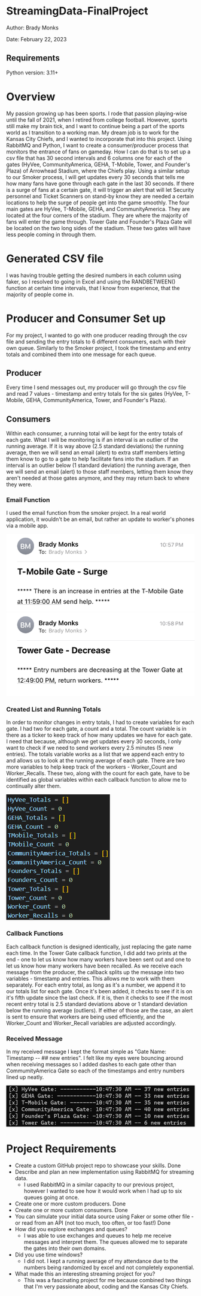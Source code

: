 # StreamingData-FinalProject

Author: Brady Monks

Date: February 22, 2023

## Requirements

Python version: 3.11+

# Overview

My passion growing up has been sports. I rode that passion playing-wise until the fall of 2021, when I retired from college football. However, sports still make my brain tick, and I want to continue being a part of the sports world as I transition to a working man. My dream job is to work for the Kansas City Chiefs, and I wanted to incorporate that into this project. Using RabbitMQ and Python, I want to create a consumer/producer process that monitors the entrance of fans on gameday. How I can do that is to set up a csv file that has 30 second intervals and 6 columns one for each of the gates (HyVee, CommunityAmerica, GEHA, T-Mobile, Tower, and Founder's Plaza) of Arrowhead Stadium, where the Chiefs play. Using a similar setup to our Smoker process, I will get updates every 30 seconds that tells me how many fans have gone through each gate in the last 30 seconds. If there is a surge of fans at a certain gate, it will trigger an alert that will let Security personnel and Ticket Scanners on stand-by know they are needed a certain locations to help the surge of people get into the game smoothly. The four main gates are HyVee, T-Mobile, GEHA, and CommunityAmerica. They are located at the four corners of the stadium. They are where the majority of fans will enter the game through. Tower Gate and Founder's Plaza Gate will be located on the two long sides of the stadium. These two gates will have less people coming in through them. 

# Generated CSV file

I was having trouble getting the desired numbers in each column using faker, so I resolved to going in Excel and using the RANDBETWEEN() function at certain time intervals, that I know from experience, that the majority of people come in. 

# Producer and Consumer Set up

For my project, I wanted to go with one producer reading through the csv file and sending the entry totals to 6 different consumers, each with their own queue. Similarly to the Smoker project, I took the timestamp and entry totals and combined them into one message for each queue. 

## Producer

Every time I send messages out, my producer will go through the csv file and read 7 values - timestamp and entry totals for the six gates (HyVee, T-Mobile, GEHA, CommunityAmerica, Tower, and Founder's Plaza). 

## Consumers

Within each consumer, a running total will be kept for the entry totals of each gate. What I will be monitoring is if an interval is an outlier of the running average. If it is way above (2.5 standard deviations) the running average, then we will send an email (alert) to extra staff members letting them know to go to a gate to help facilitate fans into the stadium. If an interval is an outlier below (1 standard deviation) the running average, then we will send an email (alert) to those staff members, letting them know they aren't needed at those gates anymore, and they may return back to where they were.

### Email Function

I used the email function from the smoker project. In a real world application, it wouldn't be an email, but rather an update to worker's phones via a mobile app. 

![Surge Email](EmailSurge.png)
![Decrease Email](EmailDecrease.png)

### Created List and Running Totals

In order to monitor changes in entry totals, I had to create variables for each gate. I had two for each gate, a count and a total. The count variable is in there as a ticker to keep track of how many updates we have for each gate. I need that because, although we get updates every 30 seconds, I only want to check if we need to send workers every 2.5 minutes (5 new entries). The totals variable works as a list that we append each entry to and allows us to look at the running average of each gate. 
There are two more variables to help keep track of the workers - Worker_Count and Worker_Recalls. These two, along with the count for each gate, have to be identified as global variables within each callback function to allow me to continually alter them. 

![Counts and Totals](CountsTotals.png)

### Callback Functions

Each callback function is designed identically, just replacing the gate name each time. In the Tower Gate callback function, I did add two prints at the end - one to let us know how many workers have been sent out and one to let us know how many workers have been recalled. As we receive each message from the producer, the callback splits up the message into two variables - timestamp and entries. This allows me to work with them separately. For each entry total, as long as it's a number, we append it to our totals list for each gate. Once it's been added, it checks to see if it is on it's fifth update since the last check. If it is, then it checks to see if the most recent entry total is 2.5 standard deviations above or 1 standard deviation below the running average (outliers). If either of those are the case, an alert is sent to ensure that workers are being used efficiently, and the Worker_Count and Worker_Recall variables are adjusted accordingly. 

### Received Message

In my received message I kept the format simple as "Gate Name: Timestamp -- ## new entries".
I felt like my eyes were bouncing around when receiving messages so I added dashes to each gate other than CommumityAmerica Gate so each of the timestamps and entry numbers lined up neatly.

![Message Received](ReceivedMessage.png)

# Project Requirements

- Create a custom GitHub project repo to showcase your skills. Done
- Describe and plan an new implementation using RabbitMQ for streaming data. 
    - I used RabbitMQ in a similar capacity to our previous project, however I wanted to see how it would work when I had up to six queues going at once.
- Create one or more custom producers. Done
- Create one or more custom consumers. Done
- You can simulate your initial data source using Faker or some other file - or read from an API (not too much, too often, or too fast!) Done
- How did you explore exchanges and queues? 
    - I was able to use exchanges and queues to help me receive messages and interpret them. The queues allowed me to separate the gates into their own domains.  
- Did you use time windows? 
    - I did not. I kept a running average of my attendance due to the numbers being randomized by excel and not completely exponential. 
- What made this an interesting streaming project for you?
    - This was a fascinating project for me because combined two things that I'm very passionate about, coding and the Kansas City Chiefs. 